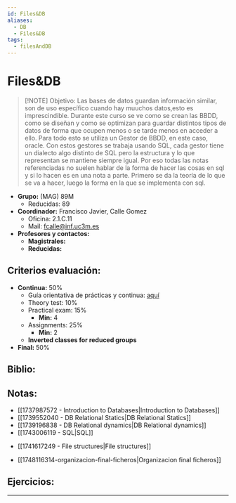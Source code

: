 ```yaml
---
id: Files&DB
aliases:
  - DB
  - Files&DB
tags:
  - filesAndDB
---
```

# Files&DB

> [!NOTE]  Objetivo:
> Las bases de datos guardan información similar, son de uso específico cuando hay muuchos datos,esto es imprescindible. 
> Durante este curso se ve como se crean las BBDD, como se diseñan y como se optimizan para guardar distintos tipos de datos de forma que ocupen menos o se tarde menos en acceder a ello. 
> Para todo esto se utiliza un Gestor de BBDD, en este caso, oracle. Con estos gestores se trabaja usando SQL, cada gestor tiene un dialecto algo distinto de SQL pero la estructura y lo que representan se mantiene siempre igual. Por eso todas las notas referenciadas no suelen hablar de la forma de hacer las cosas en sql y si lo hacen es en una nota a parte. Primero se da la teoría de lo que se va a hacer, luego la forma en la que se implementa con sql.

+ **Grupo:** (MAG) 89M
	+ Reducidas: 89
+ **Coordinador:** Francisco Javier, Calle Gomez
	+ Oficina: 2.1.C.11
	+ Mail: fcalle@inf.uc3m.es
+ **Profesores y contactos:** 
	+ **Magistrales:** 
	+ **Reducidas:**

## Criterios evaluación:
+ **Continua:** 50%
	+ Guía orientativa de prácticas y continua: [aquí](https://aulaglobal.uc3m.es/pluginfile.php/7469759/mod_resource/content/0/chrono%20lab%20students.pdf)
	+ Theory test: 10%
	+ Practical exam: 15%
		+ **Min:** 4
	+ Assignments: 25%
		+ **Min:** 2
	+ **Inverted classes for reduced groups**
+ **Final:** 50%

## Biblio:

## Notas: 

+ [[1737987572 - Introduction to Databases|Introduction to Databases]]
+ [[1739552040 - DB Relational Statics|DB Relational Statics]]
+ [[1739196838 - DB Relational dynamics|DB Relational dynamics]]
+ [[1743006119 - SQL|SQL]]
- [[1741617249 - File structures|File structures]]

- [[1748116314-organizacion-final-ficheros|Organizacion final ficheros]]

## Ejercicios:



***

